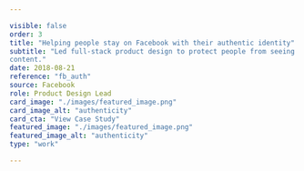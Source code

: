 ```yaml
---

visible: false
order: 3
title: "Helping people stay on Facebook with their authentic identity"
subtitle: "Led full-stack product design to protect people from seeing unwanted
content."
date: 2018-08-21
reference: "fb_auth"
source: Facebook
role: Product Design Lead
card_image: "./images/featured_image.png"
card_image_alt: "authenticity"
card_cta: "View Case Study"
featured_image: "./images/featured_image.png"
featured_image_alt: "authenticity"
type: "work"

---
```

